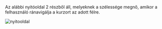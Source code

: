 Az alábbi nyitóoldal 2 részből áll, melyeknek a szélessége megnő, amikor a felhasználó ránavigálja a kurzort az adott félre. 

![nyitooldal](https://user-images.githubusercontent.com/83311852/121883500-19bf3980-cd12-11eb-83ac-548941d75c97.gif)
